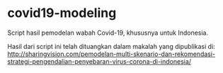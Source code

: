 # covid19-modeling
Script hasil pemodelan wabah Covid-19, khususnya untuk Indonesia.

Hasil dari script ini telah dituangkan dalam makalah yang dipublikasi di: http://sharingvision.com/pemodelan-multi-skenario-dan-rekomendasi-strategi-pengendalian-penyebaran-virus-corona-di-indonesia/
